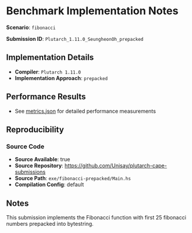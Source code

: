 # Benchmark Implementation Notes

**Scenario**: `fibonacci`

**Submission ID**: `Plutarch_1.11.0_SeungheonOh_prepacked`

## Implementation Details

- **Compiler**: `Plutarch 1.11.0`
- **Implementation Approach**: `prepacked`

## Performance Results

- See [metrics.json](metrics.json) for detailed performance measurements

## Reproducibility

### Source Code

- **Source Available**: true
- **Source Repository**: <https://github.com/Unisay/plutarch-cape-submissions>
- **Source Path**: `exe/fibonacci-prepacked/Main.hs`
- **Compilation Config**: default

## Notes

This submission implements the Fibonacci function with first 25 fibonacci numbers prepacked into bytestring.
